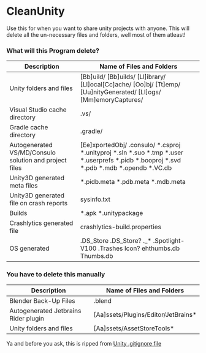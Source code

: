 # CleanUnity
Use this for when you want to share unity projects with anyone. This will delete all the un-necessary files and folders, well most of them atleast!

### What will this Program delete?
Description | Name of Files and Folders
--- | ---
Unity folders and files | [Bb]uild/ [Bb]uilds/ [Ll]ibrary/ [Ll]ocal[Cc]ache/ [Oo]bj/ [Tt]emp/ [Uu]nityGenerated/ [Ll]ogs/ [Mm]emoryCaptures/
Visual Studio cache directory | .vs/
Gradle cache directory | .gradle/
Autogenerated VS/MD/Consulo solution and project files | [Ee]xportedObj/ .consulo/ *.csproj *.unityproj *.sln *.suo *.tmp *.user *.userprefs *.pidb *.booproj *.svd *.pdb *.mdb *.opendb *.VC.db
Unity3D generated meta files | *.pidb.meta *.pdb.meta *.mdb.meta
Unity3D generated file on crash reports | sysinfo.txt
Builds | *.apk *.unitypackage
Crashlytics generated file | crashlytics-build.properties
OS generated | .DS_Store .DS_Store? ._* .Spotlight-V100 .Trashes Icon? ehthumbs.db Thumbs.db

### You have to delete this manually
Description | Name of Files and Folders
--- | ---
Blender Back-Up Files | .blend
Autogenerated Jetbrains Rider plugin | [Aa]ssets/Plugins/Editor/JetBrains*
Unity folders and files | [Aa]ssets/AssetStoreTools*

Ya and before you ask, this is ripped from [Unity .gitignore file](https://github.com/github/gitignore/blob/master/Unity.gitignore)
